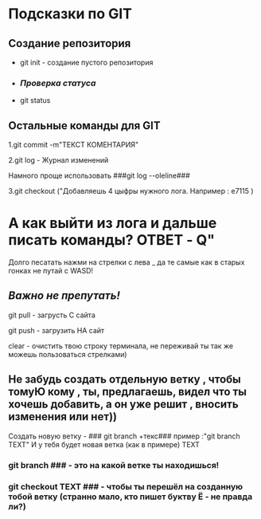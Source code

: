 # Подсказки по GIT

## **Создание репозитория**

* git init - создание пустого репозитория

* ### *Проверка статуса*

* git status

## Остальные команды для GIT ##

1.git commit -m"ТЕКСТ КОМЕНТАРИЯ"

2.git log - Журнал изменений 

Намного проще использовать ###git log --oleline###

3.git checkout ("Добавляешь 4 цыфры нужного лога. Например : e7115 )

# А как выйти из лога и дальше писать команды? ОТВЕТ - Q"

Долго песатать нажми на стрелки с лева _ да те самые как в старых гонках не путай с WASD!

## *Важно не препутать!*

git pull - загрусть С сайта

git push - загрузить НА сайт

clear - очистить твою строку терминала, не переживай ты так же можешь пользоваться стрелками)

## Не забудь создать отдельную ветку , чтобы томуЮ кому , ты, предлагаешь, видел что ты хочешь добавить, а он уже решит , вносить изменения или нет))

Создать новую ветку - ### git branch +текс### пример :"git branch TEXT" И у тебя будет новая ветка (как в примере) TEXT

### git branch ### - это на какой ветке ты находишься!

### git checkout TEXT ### - чтобы ты перешёл на созданную тобой ветку (странно мало, кто пишет буктву Ё - не правда ли?)
